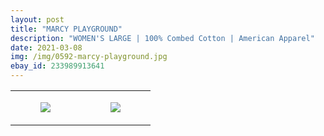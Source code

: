 ```yaml
---
layout: post
title: "MARCY PLAYGROUND"
description: "WOMEN'S LARGE | 100% Combed Cotton | American Apparel"
date: 2021-03-08
img: /img/0592-marcy-playground.jpg
ebay_id: 233989913641
---
```




<table style="width:100%;"><tr><td style="vertical-align:top;">
      <figure class="tmblr-full" data-orig-height="2048" data-orig-width="1365" data-orig-src="https://concertshirts.netlify.app/shirts/0592/0592-01.jpg"><img src="https://64.media.tumblr.com/296d7f99371ec4870968c54f84bc0c58/7445839ce8702f13-be/s540x810/77902f8680bdd035ed864e88dbf1e70c5ff0d723.jpg" data-orig-height="2048" data-orig-width="1365" data-orig-src="https://concertshirts.netlify.app/shirts/0592/0592-01.jpg"/></figure></td>
    <td style="vertical-align:top;">
      <figure class="tmblr-full" data-orig-height="2048" data-orig-width="1365" data-orig-src="https://concertshirts.netlify.app/shirts/0592/0592-02.jpg"><img src="https://64.media.tumblr.com/49cb621ead1a450ba0e42311dcf1dbcb/7445839ce8702f13-6a/s540x810/e9de43aaaed77df865c694d900de07338189bae2.jpg" data-orig-height="2048" data-orig-width="1365" data-orig-src="https://concertshirts.netlify.app/shirts/0592/0592-02.jpg"/></figure></td>
  </tr></table>
